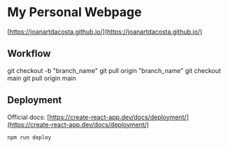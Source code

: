 # My Personal Webpage

[https://joanartdacosta.github.io/](https://joanartdacosta.github.io/)

## Workflow

git checkout -b "branch_name"
git pull origin "branch_name"
git checkout main
git pull origin main

## Deployment

Official docs: [https://create-react-app.dev/docs/deployment/](https://create-react-app.dev/docs/deployment/)

```bash
npm run deploy
```
